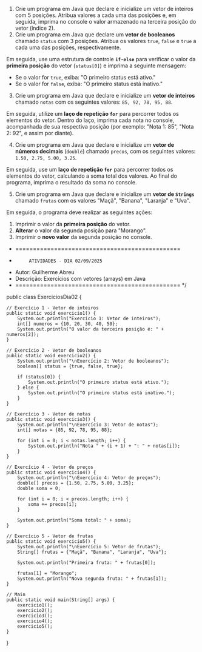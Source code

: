 1) Crie um programa em Java que declare e inicialize um vetor de inteiros com 5 posições. Atribua valores a cada uma das posições e, em seguida, imprima no console o valor armazenado na terceira posição do vetor (índice 2).
2) Crie um programa em Java que declare um **vetor de booleanos** chamado `status` com 3 posições. Atribua os valores `true`, `false` e `true` a cada uma das posições, respectivamente.

Em seguida, use uma estrutura de controle **`if-else`** para verificar o valor da **primeira posição** do vetor (`status[0]`) e imprima a seguinte mensagem:

* Se o valor for `true`, exiba: "O primeiro status está ativo."
* Se o valor for `false`, exiba: "O primeiro status está inativo."
3) Crie um programa em Java que declare e inicialize um **vetor de inteiros** chamado `notas` com os seguintes valores: `85, 92, 78, 95, 88`.

Em seguida, utilize um **laço de repetição `for`** para percorrer todos os elementos do vetor. Dentro do laço, imprima cada nota no console, acompanhada de sua respectiva posição (por exemplo: "Nota 1: 85", "Nota 2: 92", e assim por diante).

4) Crie um programa em Java que declare e inicialize um **vetor de números decimais** (`double`) chamado `precos`, com os seguintes valores: `1.50, 2.75, 5.00, 3.25`.

Em seguida, use um **laço de repetição `for`** para percorrer todos os elementos do vetor, calculando a soma total dos valores. Ao final do programa, imprima o resultado da soma no console.

5) Crie um programa em Java que declare e inicialize um **vetor de `Strings`** chamado `frutas` com os valores "Maçã", "Banana", "Laranja" e "Uva".

Em seguida, o programa deve realizar as seguintes ações:

1.  Imprimir o valor da **primeira posição** do vetor.
2.  **Alterar** o valor da segunda posição para "Morango".
3.  Imprimir o **novo valor** da segunda posição no console.


 * ===============================================
 *          ATIVIDADES - DIA 02/09/2025
 * Autor: Guilherme Abreu
 * Descrição: Exercícios com vetores (arrays) em Java
 * ===============================================
 */

public class ExerciciosDia02 {

    // Exercício 1 - Vetor de inteiros
    public static void exercicio1() {
        System.out.println("Exercício 1: Vetor de inteiros");
        int[] numeros = {10, 20, 30, 40, 50};
        System.out.println("O valor da terceira posição é: " + numeros[2]);
    }

    // Exercício 2 - Vetor de booleanos
    public static void exercicio2() {
        System.out.println("\nExercício 2: Vetor de booleanos");
        boolean[] status = {true, false, true};

        if (status[0]) {
            System.out.println("O primeiro status está ativo.");
        } else {
            System.out.println("O primeiro status está inativo.");
        }
    }

    // Exercício 3 - Vetor de notas
    public static void exercicio3() {
        System.out.println("\nExercício 3: Vetor de notas");
        int[] notas = {85, 92, 78, 95, 88};

        for (int i = 0; i < notas.length; i++) {
            System.out.println("Nota " + (i + 1) + ": " + notas[i]);
        }
    }

    // Exercício 4 - Vetor de preços
    public static void exercicio4() {
        System.out.println("\nExercício 4: Vetor de preços");
        double[] precos = {1.50, 2.75, 5.00, 3.25};
        double soma = 0;

        for (int i = 0; i < precos.length; i++) {
            soma += precos[i];
        }

        System.out.println("Soma total: " + soma);
    }

    // Exercício 5 - Vetor de frutas
    public static void exercicio5() {
        System.out.println("\nExercício 5: Vetor de frutas");
        String[] frutas = {"Maçã", "Banana", "Laranja", "Uva"};

        System.out.println("Primeira fruta: " + frutas[0]);

        frutas[1] = "Morango";
        System.out.println("Nova segunda fruta: " + frutas[1]);
    }

    // Main
    public static void main(String[] args) {
        exercicio1();
        exercicio2();
        exercicio3();
        exercicio4();
        exercicio5();
    }
}
